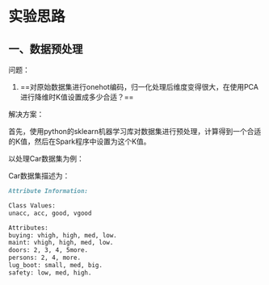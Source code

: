 # 实验思路

## 一、数据预处理

问题：

1. ==对原始数据集进行onehot编码，归一化处理后维度变得很大，在使用PCA进行降维时K值设置成多少合适？==

解决方案：

首先，使用python的sklearn机器学习库对数据集进行预处理，计算得到一个合适的K值，然后在Spark程序中设置为这个K值。

以处理Car数据集为例：

Car数据集描述为：

```markdown
Attribute Information:

Class Values:
unacc, acc, good, vgood

Attributes:
buying: vhigh, high, med, low.
maint: vhigh, high, med, low.
doors: 2, 3, 4, 5more.
persons: 2, 4, more.
lug_boot: small, med, big.
safety: low, med, high.
```

